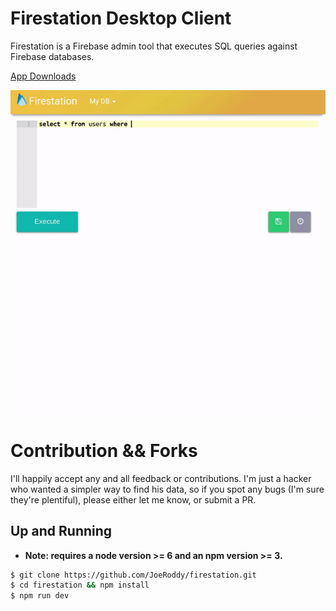 # Firestation Desktop Client
Firestation is a Firebase admin tool that executes SQL queries against Firebase databases.


[App Downloads](https://www.firestation.io/#download)

![](/select.gif)


# Contribution && Forks
I'll happily accept any and all feedback or contributions.  I'm just a hacker who wanted a simpler way to find his data, so if you spot any bugs (I'm sure they're plentiful), please either let me know, or submit a PR.

## Up and Running

* **Note: requires a node version >= 6 and an npm version >= 3.**

```bash
$ git clone https://github.com/JoeRoddy/firestation.git
$ cd firestation && npm install
$ npm run dev
```
